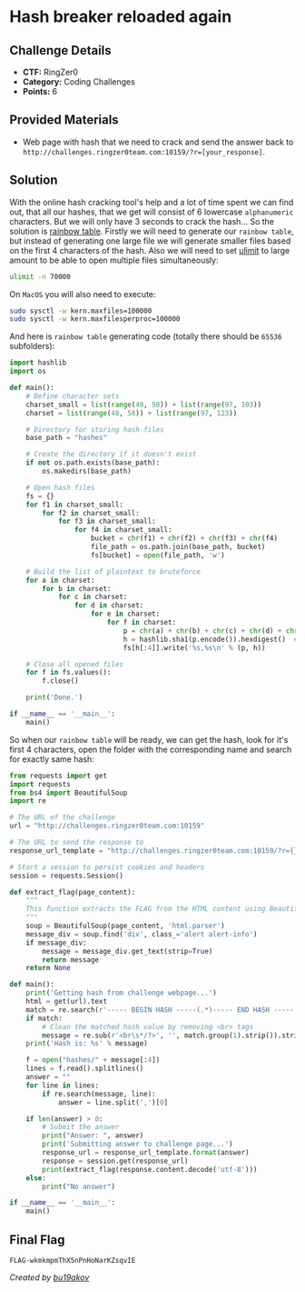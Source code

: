 # Hash breaker reloaded again

## Challenge Details 

- **CTF:** RingZer0
- **Category:** Coding Challenges
- **Points:** 6

## Provided Materials

- Web page with hash that we need to crack and send the answer back to `http://challenges.ringzer0team.com:10159/?r=[your_response]`. 

## Solution

With the online hash cracking tool's help and a lot of time spent we can find out, that all our hashes, that we get will consist of 6 lowercase `alphanumeric` characters. But we will only have 3 seconds to crack the hash... So the solution is [rainbow table](https://en.wikipedia.org/wiki/Rainbow_table). Firstly we will need to generate our `rainbow table`, but instead of generating one large file we will generate smaller files based on the first 4 characters of the hash. Also we will need to set [ulimit](https://www.scaler.com/topics/what-is-ulimit-in-linux/) to large amount to be able to open multiple files simultaneously:

```sh
ulimit -n 70000
```

On `MacOS` you will also need to execute:

```sh
sudo sysctl -w kern.maxfiles=100000
sudo sysctl -w kern.maxfilesperproc=100000
```

And here is `rainbow table` generating code (totally there should be `65536` subfolders):

```python
import hashlib
import os

def main():
    # Define character sets
    charset_small = list(range(48, 58)) + list(range(97, 103))
    charset = list(range(48, 58)) + list(range(97, 123))    

    # Directory for storing hash files
    base_path = "hashes"

    # Create the directory if it doesn't exist
    if not os.path.exists(base_path):
        os.makedirs(base_path)

    # Open hash files
    fs = {}
    for f1 in charset_small:
        for f2 in charset_small:
            for f3 in charset_small:
                for f4 in charset_small:
                    bucket = chr(f1) + chr(f2) + chr(f3) + chr(f4)
                    file_path = os.path.join(base_path, bucket)
                    fs[bucket] = open(file_path, 'w')            

    # Build the list of plaintext to bruteforce
    for a in charset:
        for b in charset:
            for c in charset:
                for d in charset:
                    for e in charset:
                        for f in charset:
                            p = chr(a) + chr(b) + chr(c) + chr(d) + chr(e) + chr(f)
                            h = hashlib.sha1(p.encode()).hexdigest()  # Corrected to encode the string before hashing                            
                            fs[h[:4]].write('%s,%s\n' % (p, h))

    # Close all opened files
    for f in fs.values():
        f.close()

    print('Done.')

if __name__ == '__main__':
    main()
```

So when our `rainbow table` will be ready, we can get the hash, look for it's first 4 characters, open the folder with the corresponding name and search for exactly same hash:

```python
from requests import get
import requests
from bs4 import BeautifulSoup
import re

# The URL of the challenge
url = "http://challenges.ringzer0team.com:10159"

# The URL to send the response to
response_url_template = "http://challenges.ringzer0team.com:10159/?r={}"

# Start a session to persist cookies and headers
session = requests.Session()

def extract_flag(page_content):
    """
    This function extracts the FLAG from the HTML content using BeautifulSoup.
    """
    soup = BeautifulSoup(page_content, 'html.parser')
    message_div = soup.find('div', class_='alert alert-info')
    if message_div:
        message = message_div.get_text(strip=True)
        return message
    return None

def main():
    print('Getting hash from challenge webpage...')
    html = get(url).text
    match = re.search(r'----- BEGIN HASH -----(.*)----- END HASH -----', html, re.DOTALL | re.S)
    if match:
        # Clean the matched hash value by removing <br> tags
        message = re.sub(r'<br\s*/?>', '', match.group(1).strip()).strip()
    print('Hash is: %s' % message)

    f = open("hashes/" + message[:4])
    lines = f.read().splitlines()
    answer = ""
    for line in lines:
        if re.search(message, line):
            answer = line.split(',')[0]    

    if len(answer) > 0:
        # Submit the answer
        print("Answer: ", answer)
        print('Submitting answer to challenge page...')
        response_url = response_url_template.format(answer)
        response = session.get(response_url)
        print(extract_flag(response.content.decode('utf-8')))
    else:
        print("No answer")

if __name__ == '__main__':
    main()
```

## Final Flag

`FLAG-wkmkmpmThX5nPnHoNarKZsqvIE`

*Created by [bu19akov](https://github.com/bu19akov)*